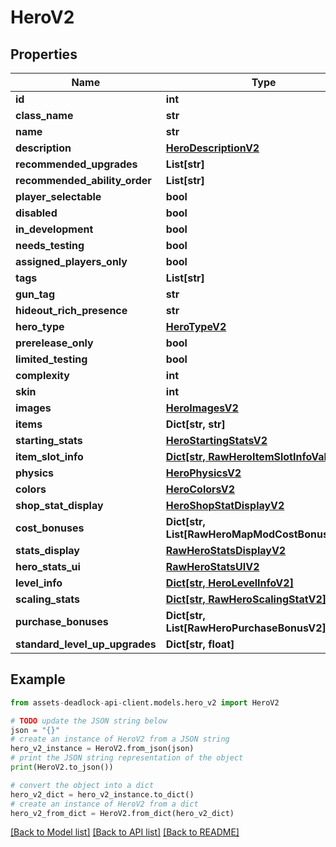 # HeroV2


## Properties

Name | Type | Description | Notes
------------ | ------------- | ------------- | -------------
**id** | **int** |  | 
**class_name** | **str** |  | 
**name** | **str** |  | 
**description** | [**HeroDescriptionV2**](HeroDescriptionV2.md) |  | 
**recommended_upgrades** | **List[str]** |  | [optional] 
**recommended_ability_order** | **List[str]** |  | [optional] 
**player_selectable** | **bool** |  | 
**disabled** | **bool** |  | 
**in_development** | **bool** |  | 
**needs_testing** | **bool** |  | 
**assigned_players_only** | **bool** |  | 
**tags** | **List[str]** |  | [optional] 
**gun_tag** | **str** |  | [optional] 
**hideout_rich_presence** | **str** |  | [optional] 
**hero_type** | [**HeroTypeV2**](HeroTypeV2.md) |  | [optional] 
**prerelease_only** | **bool** |  | [optional] 
**limited_testing** | **bool** |  | 
**complexity** | **int** |  | 
**skin** | **int** |  | 
**images** | [**HeroImagesV2**](HeroImagesV2.md) |  | 
**items** | **Dict[str, str]** |  | 
**starting_stats** | [**HeroStartingStatsV2**](HeroStartingStatsV2.md) |  | 
**item_slot_info** | [**Dict[str, RawHeroItemSlotInfoValueV2]**](RawHeroItemSlotInfoValueV2.md) |  | 
**physics** | [**HeroPhysicsV2**](HeroPhysicsV2.md) |  | 
**colors** | [**HeroColorsV2**](HeroColorsV2.md) |  | 
**shop_stat_display** | [**HeroShopStatDisplayV2**](HeroShopStatDisplayV2.md) |  | 
**cost_bonuses** | **Dict[str, List[RawHeroMapModCostBonusesV2]]** |  | [optional] 
**stats_display** | [**RawHeroStatsDisplayV2**](RawHeroStatsDisplayV2.md) |  | 
**hero_stats_ui** | [**RawHeroStatsUIV2**](RawHeroStatsUIV2.md) |  | 
**level_info** | [**Dict[str, HeroLevelInfoV2]**](HeroLevelInfoV2.md) |  | 
**scaling_stats** | [**Dict[str, RawHeroScalingStatV2]**](RawHeroScalingStatV2.md) |  | 
**purchase_bonuses** | **Dict[str, List[RawHeroPurchaseBonusV2]]** |  | 
**standard_level_up_upgrades** | **Dict[str, float]** |  | 

## Example

```python
from assets-deadlock-api-client.models.hero_v2 import HeroV2

# TODO update the JSON string below
json = "{}"
# create an instance of HeroV2 from a JSON string
hero_v2_instance = HeroV2.from_json(json)
# print the JSON string representation of the object
print(HeroV2.to_json())

# convert the object into a dict
hero_v2_dict = hero_v2_instance.to_dict()
# create an instance of HeroV2 from a dict
hero_v2_from_dict = HeroV2.from_dict(hero_v2_dict)
```
[[Back to Model list]](../README.md#documentation-for-models) [[Back to API list]](../README.md#documentation-for-api-endpoints) [[Back to README]](../README.md)


